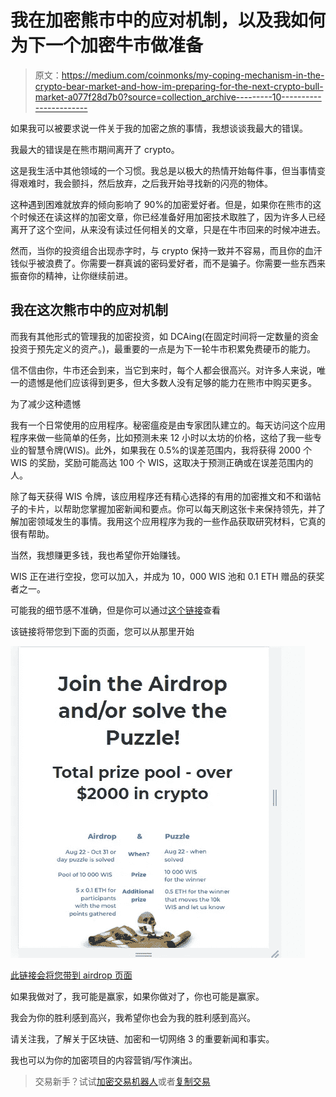 # 我在加密熊市中的应对机制，以及我如何为下一个加密牛市做准备

> 原文：<https://medium.com/coinmonks/my-coping-mechanism-in-the-crypto-bear-market-and-how-im-preparing-for-the-next-crypto-bull-market-a077f28d7b0?source=collection_archive---------10----------------------->

如果我可以被要求说一件关于我的加密之旅的事情，我想谈谈我最大的错误。

我最大的错误是在熊市期间离开了 crypto。

这是我生活中其他领域的一个习惯。我总是以极大的热情开始每件事，但当事情变得艰难时，我会颤抖，然后放弃，之后我开始寻找新的闪亮的物体。

这种遇到困难就放弃的倾向影响了 90%的加密爱好者。但是，如果你在熊市的这个时候还在读这样的加密文章，你已经准备好用加密技术取胜了，因为许多人已经离开了这个空间，从来没有读过任何相关的文章，只是在牛市回来的时候冲进去。

然而，当你的投资组合出现赤字时，与 crypto 保持一致并不容易，而且你的血汗钱似乎被浪费了。你需要一群真诚的密码爱好者，而不是骗子。你需要一些东西来振奋你的精神，让你继续前进。

## 我在这次熊市中的应对机制

而我有其他形式的管理我的加密投资，如 DCAing(在固定时间将一定数量的资金投资于预先定义的资产。)，最重要的一点是为下一轮牛市积累免费硬币的能力。

信不信由你，牛市还会到来，当它到来时，每个人都会很高兴。对许多人来说，唯一的遗憾是他们应该得到更多，但大多数人没有足够的能力在熊市中购买更多。

为了减少这种遗憾

我有一个日常使用的应用程序。秘密瘟疫是由专家团队建立的。每天访问这个应用程序来做一些简单的任务，比如预测未来 12 小时以太坊的价格，这给了我一些专业的智慧令牌(WIS)。此外，如果我在 0.5%的误差范围内，我将获得 2000 个 WIS 的奖励，奖励可能高达 100 个 WIS，这取决于预测正确或在误差范围内的人。

除了每天获得 WIS 令牌，该应用程序还有精心选择的有用的加密推文和不和谐帖子的卡片，以帮助您掌握加密新闻和要点。你可以每天刷这张卡来保持领先，并了解加密领域发生的事情。我用这个应用程序为我的一些作品获取研究材料，它真的很有帮助。

当然，我想赚更多钱，我也希望你开始赚钱。

WIS 正在进行空投，您可以加入，并成为 10，000 WIS 池和 0.1 ETH 赠品的获奖者之一。

可能我的细节感不准确，但是你可以通过[这个链接](https://experty.io/l2ethdrop)查看

该链接将带您到下面的页面，您可以从那里开始

![](img/f913d59369c636c60e52664efb3d727f.png)

[此链接会将您带到 airdrop 页面](https://experty.io/l2ethdrop)

如果我做对了，我可能是赢家，如果你做对了，你也可能是赢家。

我会为你的胜利感到高兴，我希望你也会为我的胜利感到高兴。

请关注我，了解关于区块链、加密和一切网络 3 的重要新闻和事实。

我也可以为你的加密项目的内容营销/写作演出。

> 交易新手？试试[加密交易机器人](/coinmonks/crypto-trading-bot-c2ffce8acb2a)或者[复制交易](/coinmonks/top-10-crypto-copy-trading-platforms-for-beginners-d0c37c7d698c)